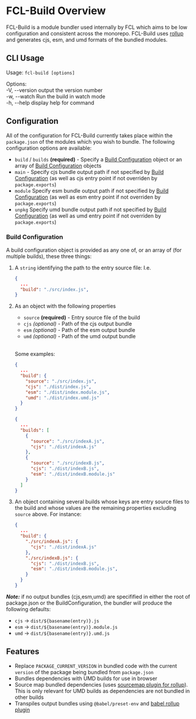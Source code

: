 # FCL-Build Overview
FCL-Build is a module bundler used internally by FCL which aims to be low configuration and consistent across the monorepo.  FCL-Build uses [rollup](https://rollupjs.org/) and generates cjs, esm, and umd formats of the bundled modules.

## CLI Usage

Usage: `fcl-build [options]` 

Options:  
  -V, --version  output the version number  
  -w, --watch    Run the build in watch mode  
  -h, --help     display help for command  

## Configuration
All of the configuration for FCL-Build currently takes place within the `package.json` of the modules which you wish to bundle.  The following configuration options are available:

 - `build` / `builds` **(required)** - Specify a [Build Configuration](https://github.com/onflow/fcl-js/tree/master/packages/fcl-build/README.md#build-configuration) object or an array of [Build Configuration](https://github.com/onflow/fcl-js/tree/master/packages/fcl-build/README.md#build-configuration) objects
 - `main` - Specify cjs bundle output path if not specified by [Build Configuration](https://github.com/onflow/fcl-js/tree/master/packages/fcl-build/README.md#build-configuration) (as well as cjs entry point if not overriden by `package.exports`)
 - `module` Specify esm bundle output path if not specified by [Build Configuration](https://github.com/onflow/fcl-js/tree/master/packages/fcl-build/README.md#build-configuration) (as well as esm entry point if not overriden by `package.exports`) 
 - `unpkg` Specify umd bundle output path if not specified by [Build Configuration](https://github.com/onflow/fcl-js/tree/master/packages/fcl-build/README.md#build-configuration) (as well as umd entry point if not overriden by `package.exports`) 

### Build Configuration

A build configuration object is provided as any one of, or an array of (for multiple builds), these three things:
1. A `string` identifying the path to the entry source file: I.e.
    ```json
    {
      ...
      "build": "./src/index.js",
    }
    ```
2. As an object with the following properties
    - `source` **(required)** - Entry source file of the build
    - `cjs` *(optional)* - Path of the cjs output bundle 
    - `esm` *(optional)* - Path of the esm output bundle
    - `umd` *(optional)* - Path of the umd output bundle  
   <br />

   Some examples:  

    ```json
    {
      ...
      "build": {
        "source": "./src/index.js",
        "cjs": "./dist/index.js",
        "esm": "./dist/index.module.js",
        "umd": "./dist/index.umd.js"
      }
    }

    {
      ...
      "builds": [
        {
          "source": "./src/indexA.js",
          "cjs": "./dist/indexA.js"
        },
        {
          "source": "./src/indexB.js",
          "cjs": "./dist/indexB.js",
          "esm": "./dist/indexB.module.js"
        }
      ]
    }

    ```
3. An object containing several builds whose keys are entry source files to the build and whose values are the remaining properties excluding `source` above.  For instance:
    ```json
    {
      ...
      "build": {
        "./src/indexA.js": {
          "cjs": "./dist/indexA.js"
        },
        "./src/indexB.js": {
          "cjs": "./dist/indexB.js",
          "esm": "./dist/indexB.module.js",
        }
      }
    }
    ```
    

***Note:*** if no output bundles (cjs,esm,umd) are specifified in either the root of package.json or the BuildConfiguration, the bundler will produce the following defaults:
 - `cjs` -> `dist/${basename(entry)}.js`
 - `esm` -> `dist/${basename(entry)}.module.js`
 - `umd` -> `dist/${basename(entry)}.umd.js`

## Features
 - Replace `PACKAGE_CURRENT_VERSION` in bundled code with the current `version` of the package being bundled from `package.json`
 - Bundles dependencies with UMD builds for use in browser
 - Source map bundled dependencies (uses [sourcemap plugin for rollup](https://www.npmjs.com/package/rollup-plugin-sourcemaps)).  This is only relevant for UMD builds as dependencies are not bundled in other builds
 - Transpiles output bundles using `@babel/preset-env` and [babel rollup plugin](https://www.npmjs.com/package/@rollup/plugin-babel)